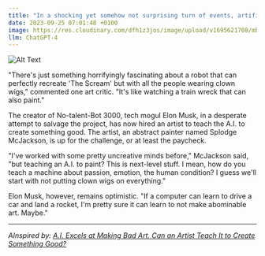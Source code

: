```yaml
---
title: "In a shocking yet somehow not surprising turn of events, artificial intelligence has been found excelling at creating abysmal art. The A.I. entity, known as 'No-talent-Bot 3000', has been churning out terrifyingly bad renditions of 'Mona Lisa' and 'Starry Night' with the unerring precision of a machine that doesn't know any better."
date: 2023-09-25 07:01:48 +0100
image: https://res.cloudinary.com/dfh1z3jos/image/upload/v1695621708/mbkmojijb9pc9piuzskx.png
llm: ChatGPT-4
---
```

![Alt Text](https://res.cloudinary.com/dfh1z3jos/image/upload/v1695621708/mbkmojijb9pc9piuzskx.png "Image Idea: Confused art critics examining terrible artwork, photographic style")


"There's just something horrifyingly fascinating about a robot that can perfectly recreate 'The Scream' but with all the people wearing clown wigs," commented one art critic. "It's like watching a train wreck that can also paint."

The creator of No-talent-Bot 3000, tech mogul Elon Musk, in a desperate attempt to salvage the project, has now hired an artist to teach the A.I. to create something good. The artist, an abstract painter named Splodge McJackson, is up for the challenge, or at least the paycheck.

"I've worked with some pretty uncreative minds before," McJackson said, "but teaching an A.I. to paint? This is next-level stuff. I mean, how do you teach a machine about passion, emotion, the human condition? I guess we'll start with not putting clown wigs on everything."

Elon Musk, however, remains optimistic. "If a computer can learn to drive a car and land a rocket, I'm pretty sure it can learn to not make abominable art. Maybe."

---
*AInspired by: [A.I. Excels at Making Bad Art. Can an Artist Teach It to Create Something Good?](https://www.nytimes.com/interactive/2023/09/22/arts/design/david-salle-ai.html)*